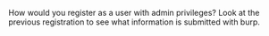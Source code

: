 How would you register as a user with admin privileges?
Look at the previous registration to see what information is submitted with burp.
